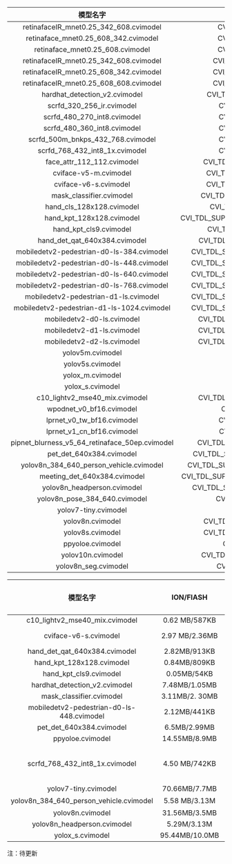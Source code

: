 | 模型名字      | 模型ID | 调用接口     |
| :--:        |    :----:   |          :--: |
| retinafaceIR_mnet0.25_342_608.cvimodel      |   CVI_TDL_SUPPORTED_MODEL_RETINAFACE|   CVI_TDL_FaceDetection|
| retinaface_mnet0.25_608_342.cvimodel      |   CVI_TDL_SUPPORTED_MODEL_RETINAFACE|   CVI_TDL_FaceDetection|
| retinaface_mnet0.25_608.cvimodel      |   CVI_TDL_SUPPORTED_MODEL_RETINAFACE|   CVI_TDL_FaceDetection|
| retinafaceIR_mnet0.25_342_608.cvimodel      |   CVI_TDL_SUPPORTED_MODEL_RETINAFACE_IR|   CVI_TDL_FaceDetection|
| retinafaceIR_mnet0.25_608_342.cvimodel      |   CVI_TDL_SUPPORTED_MODEL_RETINAFACE_IR|   CVI_TDL_FaceDetection|
| retinafaceIR_mnet0.25_608_608.cvimodel      |   CVI_TDL_SUPPORTED_MODEL_RETINAFACE_IR|   CVI_TDL_FaceDetection|
| hardhat_detection_v2.cvimodel      |   CVI_TDL_SUPPORTED_MODEL_YOLOV8_HARDHAT|  CVI_TDL_Detection|
| scrfd_320_256_ir.cvimodel      |   CVI_TDL_SUPPORTED_MODEL_SCRFDFACE|  CVI_TDL_FaceDetection|
| scrfd_480_270_int8.cvimodel      |   CVI_TDL_SUPPORTED_MODEL_SCRFDFACE|  CVI_TDL_FaceDetection|
| scrfd_480_360_int8.cvimodel     |   CVI_TDL_SUPPORTED_MODEL_SCRFDFACE|  CVI_TDL_FaceDetection|
| scrfd_500m_bnkps_432_768.cvimodel      |   CVI_TDL_SUPPORTED_MODEL_SCRFDFACE|  CVI_TDL_FaceDetection|
| scrfd_768_432_int8_1x.cvimodel      |   CVI_TDL_SUPPORTED_MODEL_SCRFDFACE|  CVI_TDL_FaceDetection|
| face_attr_112_112.cvimodel      |   CVI_TDL_SUPPORTED_MODEL_FACEATTRIBUTE_CLS|  CVI_TDL_FaceAttribute_cls|
| cviface-v5-m.cvimodel    |   CVI_TDL_SUPPORTED_MODEL_FACERECOGNITION|  CVI_TDL_FaceRecognition|
| cviface-v6-s.cvimodel    |   CVI_TDL_SUPPORTED_MODEL_FACERECOGNITION|  CVI_TDL_FaceRecognition|
| mask_classifier.cvimodel     | CVI_TDL_SUPPORTED_MODEL_MASKCLASSIFICATION | CVI_TDL_MaskClassification |
| hand_cls_128x128.cvimodel     | CVI_TDL_SUPPORTED_MODEL_HAND_KEYPOINT|  CVI_TDL_HandClassification |
| hand_kpt_128x128.cvimodel    | CVI_TDL_SUPPORTED_MODEL_HAND_KEYPOINT_CLASSIFICATION|  CVI_TDL_HandKeypoint  |
| hand_kpt_cls9.cvimodel     | CVI_TDL_SUPPORTED_MODEL_HAND_DETECTION|  CVI_TDL_HandKeypointClassification |
| hand_det_qat_640x384.cvimodel     | CVI_TDL_SUPPORTED_MODEL_MOBILEDETV2_VEHICLE|  CVI_TDL_Detection |
| mobiledetv2-pedestrian-d0-ls-384.cvimodel| CVI_TDL_SUPPORTED_MODEL_MOBILEDETV2_PEDESTRIAN|  CVI_TDL_Detection |
| mobiledetv2-pedestrian-d0-ls-448.cvimodel| CVI_TDL_SUPPORTED_MODEL_MOBILEDETV2_PEDESTRIAN|  CVI_TDL_Detection |
| mobiledetv2-pedestrian-d0-ls-640.cvimodel| CVI_TDL_SUPPORTED_MODEL_MOBILEDETV2_PEDESTRIAN|  CVI_TDL_Detection |
| mobiledetv2-pedestrian-d0-ls-768.cvimodel| CVI_TDL_SUPPORTED_MODEL_MOBILEDETV2_PEDESTRIAN|  CVI_TDL_Detection |
| mobiledetv2-pedestrian-d1-ls.cvimodel| CVI_TDL_SUPPORTED_MODEL_MOBILEDETV2_PEDESTRIAN|  CVI_TDL_Detection |
| mobiledetv2-pedestrian-d1-ls-1024.cvimodel| CVI_TDL_SUPPORTED_MODEL_MOBILEDETV2_PEDESTRIAN|  CVI_TDL_Detection |
| mobiledetv2-d0-ls.cvimodel| CVI_TDL_SUPPORTED_MODEL_MOBILEDETV2_COCO80|  CVI_TDL_Detection |
| mobiledetv2-d1-ls.cvimodel| CVI_TDL_SUPPORTED_MODEL_MOBILEDETV2_COCO80|  CVI_TDL_Detection |
| mobiledetv2-d2-ls.cvimodel| CVI_TDL_SUPPORTED_MODEL_MOBILEDETV2_COCO80|  CVI_TDL_Detection |
| yolov5m.cvimodel| CVI_TDL_SUPPORTED_MODEL_YOLOV5|  CVI_TDL_Detection |
| yolov5s.cvimodel| CVI_TDL_SUPPORTED_MODEL_YOLOV5|  CVI_TDL_Detection |
| yolox_m.cvimodel| CVI_TDL_SUPPORTED_MODEL_YOLOX|  CVI_TDL_Detection |
| yolox_s.cvimodel| CVI_TDL_SUPPORTED_MODEL_YOLOX|  CVI_TDL_Detection |
| c10_lightv2_mse40_mix.cvimodel| CVI_TDL_SUPPORTED_MODEL_SOUNDCLASSIFICATION|  CVI_TDL_SoundClassification |
| wpodnet_v0_bf16.cvimodel| CVI_TDL_SUPPORTED_MODEL_WPODNET|  CVI_TDL_LicensePlateDetection |
| lprnet_v0_tw_bf16.cvimodel| CVI_TDL_SUPPORTED_MODEL_LPRNET_TW|  CVI_TDL_LicensePlateDetection_TW |
| lprnet_v1_cn_bf16.cvimodel| CVI_TDL_SUPPORTED_MODEL_LPRNET_CN|  CVI_TDL_LicensePlateDetection_CN |
| pipnet_blurness_v5_64_retinaface_50ep.cvimodel| CVI_TDL_SUPPORTED_MODEL_FACELANDMARKERDET2|  CVI_TDL_FaceLandmarkerDet2 |
| pet_det_640x384.cvimodel| CVI_TDL_SUPPORTED_MODEL_PERSON_PETS_DETECTION|  CVI_TDL_Detection |
| yolov8n_384_640_person_vehicle.cvimodel| CVI_TDL_SUPPORTED_MODEL_PERSON_VEHICLE_DETECTION|  CVI_TDL_Detection |
| meeting_det_640x384.cvimodel| CVI_TDL_SUPPORTED_MODEL_HAND_FACE_PERSON_DETECTION|  CVI_TDL_Detection |
| yolov8n_headperson.cvimodel| CVI_TDL_SUPPORTED_MODEL_HEAD_PERSON_DETECTION|  CVI_TDL_Detection |
| yolov8n_pose_384_640.cvimodel| CVI_TDL_SUPPORTED_MODEL_YOLOV8POSE|  CVI_TDL_Yolov8_Pose |
| yolov7-tiny.cvimodel| CVI_TDL_SUPPORTED_MODEL_YOLOV7|  CVI_TDL_Detection |
| yolov8n.cvimodel| CVI_TDL_SUPPORTED_MODEL_YOLOV8_DETECTION|  CVI_TDL_Detection |
| yolov8s.cvimodel| CVI_TDL_SUPPORTED_MODEL_YOLOV8_DETECTION|  CVI_TDL_Detection |
| ppyoloe.cvimodel| CVI_TDL_SUPPORTED_MODEL_PPYOLOE|  CVI_TDL_Detection |
| yolov10n.cvimodel| CVI_TDL_SUPPORTED_MODEL_YOLOV10_DETECTION|  CVI_TDL_Detection |
| yolov8n_seg.cvimodel| CVI_TDL_SUPPORTED_MODEL_YOLOV8_SEG|  CVI_TDL_YoloV8_Seg |


| 模型名字      | ION/FlASH | 推理耗时（ms） |     模型性能   |
| :--:        |    :----:   |          :--: |          :--: |
| c10_lightv2_mse40_mix.cvimodel      | 0.62 MB/587KB | 3.12 | Acc: 98.9% |
| cviface-v6-s.cvimodel   | 2.97 MB/2.36MB | 7.96 | FMR:0.1 FNMR:0.0141 |
| hand_det_qat_640x384.cvimodel     | 2.82MB/913KB |      16.6      | mAP(0.5): 82.1% |
| hand_kpt_128x128.cvimodel  | 0.84MB/809KB | 0.829 | pck@0.05:0.886 |
| hand_kpt_cls9.cvimodel     | 0.05MB/54KB | 0.255 | Acc: 91.0% |
| hardhat_detection_v2.cvimodel   | 7.48MB/1.05MB | 38.4 | mAP(0.5)=92.42% |
| mask_classifier.cvimodel     | 3.11MB/2. 30MB | 4.88 | Acc: 97.2% |
| mobiledetv2-pedestrian-d0-ls-448.cvimodel   | 2.12MB/441KB | 10.3 | mAP(0.5): 66.4% |
| pet_det_640x384.cvimodel      | 6.5MB/2.99MB | 32.8 | mAP(0.5):87.0% |
| ppyoloe.cvimodel      | 14.55MB/8.9MB | 101.15 | mAP(0.5): 55.4% |
| scrfd_768_432_int8_1x.cvimodel   | 4.50 MB/742KB | 10.9 | mAP(0.5)：easy: 89.4% medium: 86.5% hard:65.9% |
| yolov7-tiny.cvimodel | 70.66MB/7.7MB | 70.41 | mAP(0.5): 53.4% |
| yolov8n_384_640_person_vehicle.cvimodel    | 5.58 MB/3.13M | 28.5 | mAP(0.5)：72.0% |
| yolov8n.cvimodel   | 31.56MB/3.5MB | 45.62 | mAP(0.5): 51.2% |
| yolov8n_headperson.cvimodel     | 5.29M/3.13M | 26.5 | mAP(0.5): 78.5% |
| yolox_s.cvimodel     | 95.44MB/10.0MB | 127.91 | mAP(0.5): 52.4% |

注：待更新
